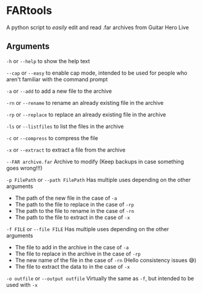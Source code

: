 # FARtools
A python script to *easily* edit and read .far archives from Guitar Hero Live

## Arguments

`-h`    or  `--help`        to show the help text

`--cap` or  `--easy`        to enable cap mode, intended to be used for people who aren't familiar with the command prompt

`-a`    or  `--add`         to add a new file to the archive

`-rn`   or  `--rename`      to rename an already existing file in the archive

`-rp`   or  `--replace`     to replace an already existing file in the archive

`-ls`   or  `--listfiles`   to list the files in the archive

`-c`    or  `--compress`    to compress the file

`-x`    or  `--extract`     to extract a file from the archive

`--FAR archive.far`          Archive to modify (Keep backups in case something goes wrong!!!)

`-p FilePath` or `--path FilePath` Has multiple uses depending on the other arguments
- The path of the new file in the case of `-a`
- The path to the file to replace in the case of `-rp`
- The path to the file to rename in the case of `-rn`
- The path to the file to extract in the case of `-x`

`-f FILE` or `--file FILE`  Has multiple uses depending on the other arguments
- The file to add in the archive in the case of `-a`
- The file to replace in the archive in the case of `-rp`
- The new name of the file in the case of `-rn` (Hello consistency issues 😅)
- The file to extract the data to in the case of `-x`

`-o outfile` or `--output outfile` Virtually the same as `-f`, but intended to be used with `-x`